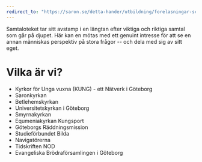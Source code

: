 ```yaml
---
redirect_to: "https://saron.se/detta-hander/utbildning/forelasningar-seminarium/samtaloteket/"
---
```


Samtaloteket tar sitt avstamp i en längtan efter viktiga och riktiga samtal som går på djupet. Här kan en mötas med ett genuint intresse
för att se en annan människas perspektiv på stora frågor -- och dela med sig av sitt eget.

# Vilka är vi?
* Kyrkor för Unga vuxna (KUNG) - ett Nätverk i Göteborg
* Saronkyrkan
* Betlehemskyrkan
* Universitetskyrkan i Göteborg
* Smyrnakyrkan
* Equmeniakyrkan Kungsport
* Göteborgs Räddningsmission
* Studieförbundet Bilda
* Navigatörerna
* Tidskriften NOD
* Evangeliska Brödraförsamlingen i Göteborg
